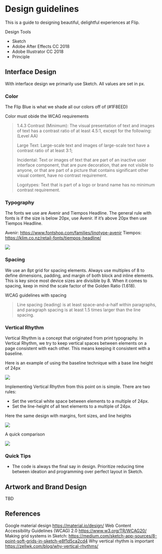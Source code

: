 # Design guidelines
This is a guide to designing beautiful, delightful experiences at Flip.

Design Tools
- Sketch 
- Adobe After Effects CC 2018
- Adobe Illustrator CC 2018
- Principle

## Interface Design

With interface design we primarily use Sketch. All values are set in px.

### Color

The Flip Blue is what we shade all our colors off of (#1F8EED)

Color must obide the WCAG requirements


> 1.4.3 Contrast (Minimum): The visual presentation of text and images of text has a contrast ratio of at least 4.5:1, except for the following: (Level AA)
> 
> Large Text: Large-scale text and images of large-scale text have a contrast ratio of at least 3:1;
> 
> Incidental: Text or images of text that are part of an inactive user interface component, that are pure decoration, that are not visible to anyone, or that are part of a picture that contains significant other visual content, have no contrast requirement.
> 
> Logotypes: Text that is part of a logo or brand name has no minimum contrast requirement.


### Typography

The fonts we use are Avenir and Tiempos Headline.
The general rule with fonts is if the size is below 20px, use Avenir. If it’s above 20px then use Tiempos Headline.

Avenir: https://www.fontshop.com/families/linotype-avenir
Tiempos: https://klim.co.nz/retail-fonts/tiempos-headline/

![](https://d2mxuefqeaa7sj.cloudfront.net/s_6C18B39D99B66F48970B3F72EF790EFDBB1FBB87EC2D00416425292BA05D2074_1539891246042_Artboard+Copy+3.png)


### Spacing

We use an 8pt grid for spacing elements. Always use multiples of 8 to define dimensions, padding, and margin of both block and inline elements. This is key since most device sizes are divisible by 8. When it comes to spacing, keep in mind the scale factor of the Golden Ratio (1.618).


WCAG guidelines with spacing 


> Line spacing (leading) is at least space-and-a-half within paragraphs, and paragraph spacing is at least 1.5 times larger than the line spacing.



### Vertical Rhythm

Vertical Rhythm is a concept that originated from print typography. In Vertical Rhythm, we try to keep vertical spaces between elements on a page consistent with each other. This means keeping it consistent with a baseline.

Here is an example of using the baseline technique with a base line height of 24px

![](https://d2mxuefqeaa7sj.cloudfront.net/s_6C18B39D99B66F48970B3F72EF790EFDBB1FBB87EC2D00416425292BA05D2074_1539889676621_Artboard+Copy.png)


Implementing Vertical Rhythm from this point on is simple. There are two rules:

- Set the vertical white space between elements to a multiple of 24px.
- Set the line-height of all text elements to a multiple of 24px.

Here the same design with margins, font sizes, and line heights

![](https://d2mxuefqeaa7sj.cloudfront.net/s_6C18B39D99B66F48970B3F72EF790EFDBB1FBB87EC2D00416425292BA05D2074_1539889799517_Artboard.png)


A quick comparison

![](https://d2mxuefqeaa7sj.cloudfront.net/s_6C18B39D99B66F48970B3F72EF790EFDBB1FBB87EC2D00416425292BA05D2074_1539890014264_Artboard+Copy+2.png)




### Quick Tips
- The code is always the final say in design. Prioritize reducing time between ideation and programming over perfect layout in Sketch.


## Artwork and Brand Design

TBD

## References

Google material design https://material.io/design/
Web Content Accessibility Guidelines (WCAG) 2.0 https://www.w3.org/TR/WCAG20/
Making grid systems in Sketch: https://medium.com/sketch-app-sources/8-point-soft-grids-in-sketch-e8f1d5ca2cd4
Why vertical rhythm is important https://zellwk.com/blog/why-vertical-rhythms/

